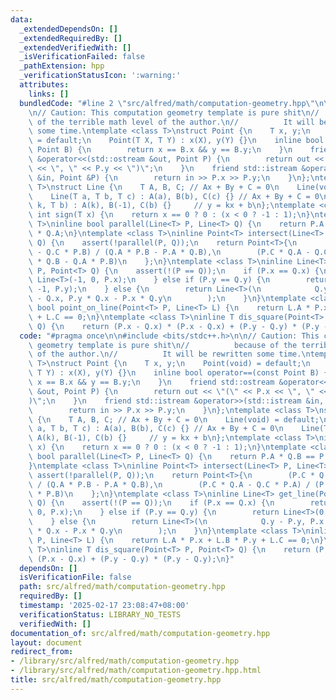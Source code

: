 ```yaml
---
data:
  _extendedDependsOn: []
  _extendedRequiredBy: []
  _extendedVerifiedWith: []
  _isVerificationFailed: false
  _pathExtension: hpp
  _verificationStatusIcon: ':warning:'
  attributes:
    links: []
  bundledCode: "#line 2 \"src/alfred/math/computation-geometry.hpp\"\n\n#include <bits/stdc++.h>\n\
    \n// Caution: This computation geometry template is pure shit\n//          because\
    \ of the terrible math level of the author.\n//          It will be rewritten\
    \ some time.\ntemplate <class T>\nstruct Point {\n    T x, y;\n    Point(void)\
    \ = default;\n    Point(T X, T Y) : x(X), y(Y) {}\n    inline bool operator==(const\
    \ Point B) {\n        return x == B.x && y == B.y;\n    }\n    friend std::ostream\
    \ &operator<<(std::ostream &out, Point P) {\n        return out << \"(\" << P.x\
    \ << \", \" << P.y << \")\";\n    }\n    friend std::istream &operator>>(std::istream\
    \ &in, Point &P) {\n        return in >> P.x >> P.y;\n    }\n};\ntemplate <class\
    \ T>\nstruct Line {\n    T A, B, C; // Ax + By + C = 0\n    Line(void) = default;\n\
    \    Line(T a, T b, T c) : A(a), B(b), C(c) {} // Ax + By + C = 0\n    Line(T\
    \ k, T b) : A(k), B(-1), C(b) {}     // y = kx + b\n};\ntemplate <class T>\ninline\
    \ int sign(T x) {\n    return x == 0 ? 0 : (x < 0 ? -1 : 1);\n}\ntemplate <class\
    \ T>\ninline bool parallel(Line<T> P, Line<T> Q) {\n    return P.A * Q.B == P.B\
    \ * Q.A;\n}\ntemplate <class T>\ninline Point<T> intersect(Line<T> P, Line<T>\
    \ Q) {\n    assert(!parallel(P, Q));\n    return Point<T>{\n        (P.C * Q.B\
    \ - Q.C * P.B) / (Q.A * P.B - P.A * Q.B),\n        (P.C * Q.A - Q.C * P.A) / (P.A\
    \ * Q.B - Q.A * P.B)\n    };\n}\ntemplate <class T>\ninline Line<T> get_line(Point<T>\
    \ P, Point<T> Q) {\n    assert(!(P == Q));\n    if (P.x == Q.x) {\n        return\
    \ Line<T>(-1, 0, P.x);\n    } else if (P.y == Q.y) {\n        return Line<T>(0,\
    \ -1, P.y);\n    } else {\n        return Line<T>(\n            Q.y - P.y, P.x\
    \ - Q.x, P.y * Q.x - P.x * Q.y\n        );\n    }\n}\ntemplate <class T>\ninline\
    \ bool point_on_line(Point<T> P, Line<T> L) {\n    return L.A * P.x + L.B * P.y\
    \ + L.C == 0;\n}\ntemplate <class T>\ninline T dis_square(Point<T> P, Point<T>\
    \ Q) {\n    return (P.x - Q.x) * (P.x - Q.x) + (P.y - Q.y) * (P.y - Q.y);\n}\n"
  code: "#pragma once\n\n#include <bits/stdc++.h>\n\n// Caution: This computation\
    \ geometry template is pure shit\n//          because of the terrible math level\
    \ of the author.\n//          It will be rewritten some time.\ntemplate <class\
    \ T>\nstruct Point {\n    T x, y;\n    Point(void) = default;\n    Point(T X,\
    \ T Y) : x(X), y(Y) {}\n    inline bool operator==(const Point B) {\n        return\
    \ x == B.x && y == B.y;\n    }\n    friend std::ostream &operator<<(std::ostream\
    \ &out, Point P) {\n        return out << \"(\" << P.x << \", \" << P.y << \"\
    )\";\n    }\n    friend std::istream &operator>>(std::istream &in, Point &P) {\n\
    \        return in >> P.x >> P.y;\n    }\n};\ntemplate <class T>\nstruct Line\
    \ {\n    T A, B, C; // Ax + By + C = 0\n    Line(void) = default;\n    Line(T\
    \ a, T b, T c) : A(a), B(b), C(c) {} // Ax + By + C = 0\n    Line(T k, T b) :\
    \ A(k), B(-1), C(b) {}     // y = kx + b\n};\ntemplate <class T>\ninline int sign(T\
    \ x) {\n    return x == 0 ? 0 : (x < 0 ? -1 : 1);\n}\ntemplate <class T>\ninline\
    \ bool parallel(Line<T> P, Line<T> Q) {\n    return P.A * Q.B == P.B * Q.A;\n\
    }\ntemplate <class T>\ninline Point<T> intersect(Line<T> P, Line<T> Q) {\n   \
    \ assert(!parallel(P, Q));\n    return Point<T>{\n        (P.C * Q.B - Q.C * P.B)\
    \ / (Q.A * P.B - P.A * Q.B),\n        (P.C * Q.A - Q.C * P.A) / (P.A * Q.B - Q.A\
    \ * P.B)\n    };\n}\ntemplate <class T>\ninline Line<T> get_line(Point<T> P, Point<T>\
    \ Q) {\n    assert(!(P == Q));\n    if (P.x == Q.x) {\n        return Line<T>(-1,\
    \ 0, P.x);\n    } else if (P.y == Q.y) {\n        return Line<T>(0, -1, P.y);\n\
    \    } else {\n        return Line<T>(\n            Q.y - P.y, P.x - Q.x, P.y\
    \ * Q.x - P.x * Q.y\n        );\n    }\n}\ntemplate <class T>\ninline bool point_on_line(Point<T>\
    \ P, Line<T> L) {\n    return L.A * P.x + L.B * P.y + L.C == 0;\n}\ntemplate <class\
    \ T>\ninline T dis_square(Point<T> P, Point<T> Q) {\n    return (P.x - Q.x) *\
    \ (P.x - Q.x) + (P.y - Q.y) * (P.y - Q.y);\n}"
  dependsOn: []
  isVerificationFile: false
  path: src/alfred/math/computation-geometry.hpp
  requiredBy: []
  timestamp: '2025-02-17 23:08:47+08:00'
  verificationStatus: LIBRARY_NO_TESTS
  verifiedWith: []
documentation_of: src/alfred/math/computation-geometry.hpp
layout: document
redirect_from:
- /library/src/alfred/math/computation-geometry.hpp
- /library/src/alfred/math/computation-geometry.hpp.html
title: src/alfred/math/computation-geometry.hpp
---
```

